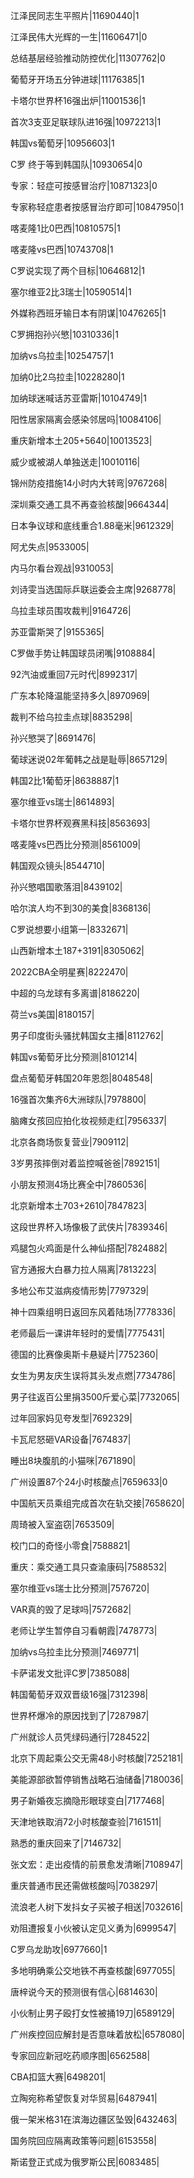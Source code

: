 江泽民同志生平照片|11690440|1

江泽民伟大光辉的一生|11606471|0

总结基层经验推动防控优化|11307762|0

葡萄牙开场五分钟进球|11176385|1

卡塔尔世界杯16强出炉|11001536|1

首次3支亚足联球队进16强|10972213|1

韩国vs葡萄牙|10956603|1

C罗 终于等到韩国队|10930654|0

专家：轻症可按感冒治疗|10871323|0

专家称轻症患者按感冒治疗即可|10847950|1

喀麦隆1比0巴西|10810575|1

喀麦隆vs巴西|10743708|1

C罗说实现了两个目标|10646812|1

塞尔维亚2比3瑞士|10590514|1

外媒称西班牙输日本有阴谋|10476265|1

C罗拥抱孙兴慜|10310336|1

加纳vs乌拉圭|10254757|1

加纳0比2乌拉圭|10228280|1

加纳球迷喊话苏亚雷斯|10104749|1

阳性居家隔离会感染邻居吗|10084106|

重庆新增本土205+5640|10013523|

威少或被湖人单独送走|10010116|

锦州防疫措施14小时内大转弯|9767268|

深圳乘交通工具不再查验核酸|9664344|

日本争议球和底线重合1.88毫米|9612329|

阿尤失点|9533005|

内马尔看台观战|9310053|

刘诗雯当选国际乒联运委会主席|9268778|

乌拉圭球员围攻裁判|9164726|

苏亚雷斯哭了|9155365|

C罗做手势让韩国球员闭嘴|9108884|

92汽油或重回7元时代|8992317|

广东本轮降温能坚持多久|8970969|

裁判不给乌拉圭点球|8835298|

孙兴慜哭了|8691476|

葡球迷说02年葡韩之战是耻辱|8657129|

韩国2比1葡萄牙|8638887|1

塞尔维亚vs瑞士|8614893|

卡塔尔世界杯观赛黑科技|8563693|

喀麦隆vs巴西比分预测|8561009|

韩国观众镜头|8544710|

孙兴慜唱国歌落泪|8439102|

哈尔滨人均不到30的美食|8368136|

C罗说想要小组第一|8332671|

山西新增本土187+3191|8305062|

2022CBA全明星赛|8222470|

中超的乌龙球有多离谱|8186220|

荷兰vs美国|8180157|

男子印度街头骚扰韩国女主播|8112762|

韩国vs葡萄牙比分预测|8101214|

盘点葡萄牙韩国20年恩怨|8048548|

16强首次集齐6大洲球队|7978800|

脑瘫女孩回应拍化妆视频走红|7956337|

北京各商场恢复营业|7909112|

3岁男孩摔倒对着监控喊爸爸|7892151|

小朋友预测4场比赛全中|7860536|

北京新增本土703+2610|7847823|

这段世界杯入场像极了武侠片|7839346|

鸡腿包火鸡面是什么神仙搭配|7824882|

官方通报大白暴力拉人隔离|7813223|

多地公布艾滋病疫情形势|7797329|

神十四乘组明日返回东风着陆场|7778336|

老师最后一课讲年轻时的爱情|7775431|

德国的比赛像奥斯卡悬疑片|7752360|

女生为男友庆生误将其头发点燃|7734786|

男子往返百公里捐3500斤爱心菜|7732065|

过年回家妈见夸发型|7692329|

卡瓦尼怒砸VAR设备|7674837|

睡出8块腹肌的小猫咪|7671890|

广州设置87个24小时核酸点|7659633|0

中国航天员乘组完成首次在轨交接|7658620|

周琦被入室盗窃|7653509|

校门口的奇怪小零食|7588821|

重庆：乘交通工具只查渝康码|7588532|

塞尔维亚vs瑞士比分预测|7576720|

VAR真的毁了足球吗|7572682|

老师让学生暂停自习看朝霞|7478773|

加纳vs乌拉圭比分预测|7469771|

卡萨诺发文批评C罗|7385088|

韩国葡萄牙双双晋级16强|7312398|

世界杯爆冷的原因找到了|7287987|

广州就诊人员凭绿码通行|7284522|

北京下周起乘公交无需48小时核酸|7252181|

美能源部欲暂停销售战略石油储备|7180036|

男子新婚夜忘摘隐形眼球变白|7177468|

天津地铁取消72小时核酸查验|7161511|

熟悉的重庆回来了|7146732|

张文宏：走出疫情的前景愈发清晰|7108947|

重庆普通市民还需做核酸吗|7038297|

流浪老人树下发抖女子买被子相送|7032616|

劝阻遭报复小伙被认定见义勇为|6999547|

C罗乌龙助攻|6977660|1

多地明确乘公交地铁不再查核酸|6977055|

唐梓说今天的预测很有信心|6814630|

小伙制止男子殴打女性被捅19刀|6589129|

广州疾控回应解封是否意味着放松|6578080|

专家回应新冠吃药顺序图|6562588|

CBA扣篮大赛|6498201|

立陶宛称希望恢复对华贸易|6487941|

俄一架米格31在滨海边疆区坠毁|6432463|

国务院回应隔离政策等问题|6153558|

斯诺登正式成为俄罗斯公民|6083485|


